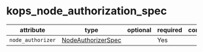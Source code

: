 # kops_node_authorization_spec

| attribute | type | optional | required | computed |
| --- | --- | --- | --- | --- |
| `node_authorizer` | [NodeAuthorizerSpec](./NodeAuthorizerSpec.md) |  | Yes |  |
